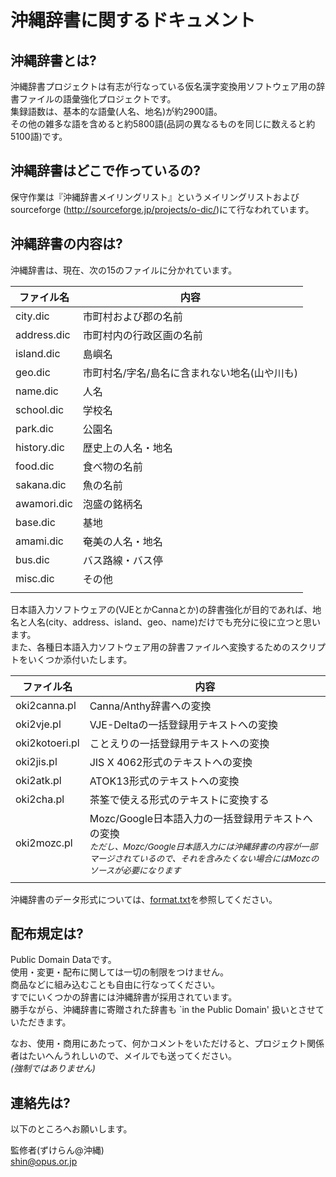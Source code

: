 # 沖縄辞書に関するドキュメント

## 沖縄辞書とは?

沖縄辞書プロジェクトは有志が行なっている仮名漢字変換用ソフトウェア用の辞書ファイルの語彙強化プロジェクトです。  
集録語数は、基本的な語彙(人名、地名)が約2900語。  
その他の雑多な語を含めると約5800語(品詞の異なるものを同じに数えると約5100語)です。

## 沖縄辞書はどこで作っているの?

保守作業は『沖縄辞書メイリングリスト』というメイリングリストおよび sourceforge (http://sourceforge.jp/projects/o-dic/)にて行なわれています。

## 沖縄辞書の内容は?

沖縄辞書は、現在、次の15のファイルに分かれています。

|ファイル名|内容|
|--|--|
|city.dic|市町村および郡の名前|
|address.dic|市町村内の行政区画の名前|
|island.dic|島嶼名|
|geo.dic|市町村名/字名/島名に含まれない地名(山や川も)|
|name.dic|人名|
|school.dic|学校名|
|park.dic|公園名|
|history.dic|歴史上の人名・地名|
|food.dic|食べ物の名前|
|sakana.dic|魚の名前|
|awamori.dic|泡盛の銘柄名|
|base.dic|基地|
|amami.dic|奄美の人名・地名|
|bus.dic|バス路線・バス停|
|misc.dic|その他|
|||

日本語入力ソフトウェアの(VJEとかCannaとか)の辞書強化が目的であれば、地名と人名(city、address、island、geo、name)だけでも充分に役に立つと思います。  
また、各種日本語入力ソフトウェア用の辞書ファイルへ変換するためのスクリプトをいくつか添付いたします。

|ファイル名|内容|
|--|--|
|oki2canna.pl|Canna/Anthy辞書への変換|
|oki2vje.pl|VJE-Deltaの一括登録用テキストへの変換|
|oki2kotoeri.pl|ことえりの一括登録用テキストへの変換|
|oki2jis.pl|JIS X 4062形式のテキストへの変換|
|oki2atk.pl|ATOK13形式のテキストへの変換|
|oki2cha.pl|茶筌で使える形式のテキストに変換する|
|oki2mozc.pl|Mozc/Google日本語入力の一括登録用テキストへの変換</br><small>_ただし、Mozc/Google日本語入力には沖縄辞書の内容が一部マージされているので、それを含みたくない場合にはMozcのソースが必要になります_</small>|
|||

沖縄辞書のデータ形式については、[format.txt](doc/format.txt)を参照してください。

## 配布規定は?

Public Domain Dataです。  
使用・変更・配布に関しては一切の制限をつけません。  
商品などに組み込むことも自由に行なってください。  
すでにいくつかの辞書には沖縄辞書が採用されています。  
勝手ながら、沖縄辞書に寄贈された辞書も `in the Public Domain' 扱いとさせていただきます。

なお、使用・商用にあたって、何かコメントをいただけると、プロジェクト関係者はたいへんうれしいので、メイルでも送ってください。  
_(強制ではありません)_

## 連絡先は?

以下のところへお願いします。

監修者(ずけらん@沖縄)  
shin@opus.or.jp
